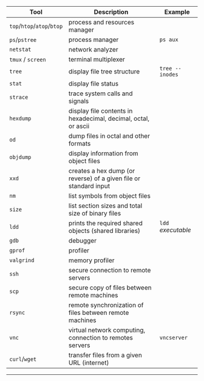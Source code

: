 | Tool   | Description       |  Example |
|--------|-------------------|----------|
| `top`/`htop`/`atop`/`btop` | process and resources manager   |
| `ps`/`pstree` | process manager | `ps aux` |
| `netstat` | network analyzer  |
| `tmux` / `screen` | terminal multiplexer |
| `tree` | display file tree structure | `tree --inodes` |
| `stat` | display file status | 
| `strace` | trace system calls and signals |
| `hexdump` | display file contents in hexadecimal, decimal, octal, or ascii |
| `od`  | dump files in octal and other formats    |
| `objdump` | display information from object files |
| `xxd` | creates a hex dump (or reverse) of a given file or standard input |
| `nm` | list symbols from object files |
| `size` | list section sizes and total size of binary files |
| `ldd` | prints the required shared objects (shared libraries)  | `ldd `_executable_  |
| `gdb`  | debugger |
| `gprof` | profiler |
| `valgrind` | memory profiler |
| `ssh` | secure connection to remote servers | 
| `scp` | secure copy of files between remote machines |
| `rsync` | remote synchronization of files between remote machines |
| `vnc` | virtual network computing, connection to remotes servers  | `vncserver` |
| `curl`/`wget` |   transfer files from a given URL (internet)  |
-----------------------------------------
